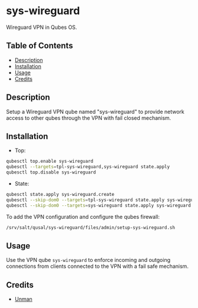 # sys-wireguard

Wireguard VPN in Qubes OS.

## Table of Contents

* [Description](#description)
* [Installation](#installation)
* [Usage](#usage)
* [Credits](#credits)

## Description

Setup a Wireguard VPN qube named "sys-wireguard" to provide network access to
other qubes through the VPN with fail closed mechanism.

## Installation

- Top:
```sh
qubesctl top.enable sys-wireguard
qubesctl --targets=tpl-sys-wireguard,sys-wireguard state.apply
qubesctl top.disable sys-wireguard
```

- State:
<!-- pkg:begin:post-install -->
```sh
qubesctl state.apply sys-wireguard.create
qubesctl --skip-dom0 --targets=tpl-sys-wireguard state.apply sys-wireguard.install
qubesctl --skip-dom0 --targets=sys-wireguard state.apply sys-wireguard.configure
```
<!-- pkg:end:post-install -->

To add the VPN configuration and configure the qubes firewall:
```sh
/srv/salt/qusal/sys-wireguard/files/admin/setup-sys-wireguard.sh
```

## Usage

Use the VPN qube `sys-wireguard` to enforce incoming and outgoing connections
from clients connected to the VPN with a fail safe mechanism.

## Credits

- [Unman](https://github.com/unman/shaker/tree/main/mullvad)

